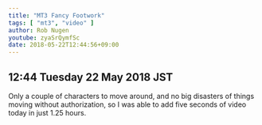 ```yaml
---
title: "MT3 Fancy Footwork"
tags: [ "mt3", "video" ]
author: Rob Nugen
youtube: zyaSrQymfSc
date: 2018-05-22T12:44:56+09:00
---
```


## 12:44 Tuesday 22 May 2018 JST

Only a couple of characters to move around, and no big disasters of
things moving without authorization, so I was able to add five seconds
of video today in just 1.25 hours.

